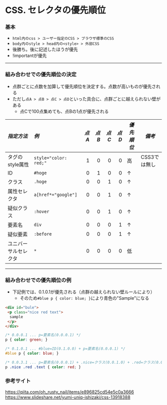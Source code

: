 # CSS. セレクタの優先順位

### 基本
* `html内のcss > ユーザー指定のCSS > ブラウザ標準のCSS`
* `body内のstyle > head内の<style> > 外部CSS`
* 後勝ち。後に記述したほうが優先
* !importantが優先

---
### 組み合わせでの優先順位の決定
* 点群ごとに点数を加算して優先順位を決定する。点数が高いものが優先される
* ただし`点A > 点B > 点C > 点D`といった具合に、点群ごとに越えられない壁がある
  * 点Cで100点集めても、点Bの1点が優先される

|*指定方法*          |*例*                   |*点A*|*点B*|*点C*|*点D*|*優先順位*|*備考*|
|:-                  |:-                     |-:|-:|-:|-:|-|-|
|タグのstyle属性     |`style="color: red;"`  |1|0|0|0|高|CSS3では無し|
|ID                  |`#hoge`                |0|1|0|0|↑||
|クラス              |`.hoge`                |0|0|1|0|↑||
|属性セレクタ        |`a[href*="google"]`    |0|0|1|0|↑||
|疑似クラス          |`:hover`               |0|0|1|0|↑||
|要素名              |`div`                  |0|0|0|1|↑||
|疑似要素            |`:before`              |0|0|0|1|↑||
|ユニバーサルセレクタ | `*`                   |0|0|0|0|低||

---
### 組み合わせでの優先順位の例
* 下記例では、0.1.0.1が優先される（点群の越えられない壁ルールにより）
  * そのため`#blue p { color: blue; }`により青色の"Sample"になる

```html
<div id="bule">
 <p class="nice red text">
  sample
 </p>
</div>
```
```css
/* 0.0.0.1 ... p=要素名(0.0.0.1) */ 
p { color: green; }

/* 0.1.0.1 ... #blue=ID(0.1.0.0) + p=要素名(0.0.0.1) */ 
#blue p { color: blue; }

/* 0.0.3.1 ... p=要素名(0.0.0.1) + .nice=クラス(0.0.1.0) + .red=クラス(0.0.1.0) + .text=クラス(0.0.1.0) */ 
p .nice .red .text { color: red; }
```

### 参考サイト
https://qiita.com/oh_rusty_nail/items/e896825cd54e5c0a3666  
https://www.slideshare.net/yumi-uniq-ishizaki/css-13918388
